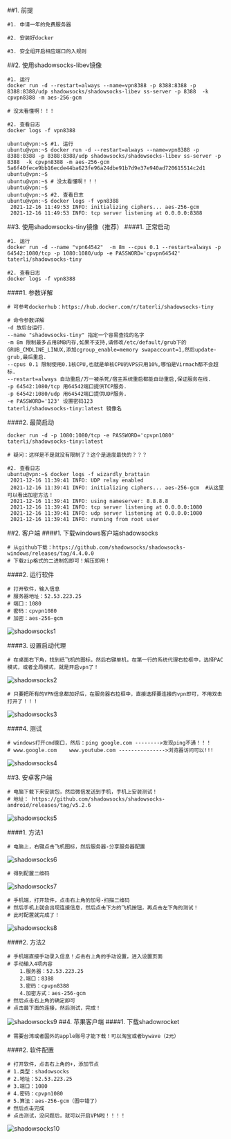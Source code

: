##1. 前提
```shell
#1. 申请一年的免费服务器

#2. 安装好docker

#3. 安全组开启相应端口的入规则
```
##2. 使用shadowsocks-libev镜像
```shell
#1. 运行
docker run -d --restart=always --name=vpn8388 -p 8388:8388 -p 8388:8388/udp shadowsocks/shadowsocks-libev ss-server -p 8388  -k cpvpn8388 -m aes-256-gcm

# 没太看懂啊！！！

#2. 查看日志
docker logs -f vpn8388
```
```shell
ubuntu@vpn:~$ #1. 运行
ubuntu@vpn:~$ docker run -d --restart=always --name=vpn8388 -p 8388:8388 -p 8388:8388/udp shadowsocks/shadowsocks-libev ss-server -p 8388  -k cpvpn8388 -m aes-256-gcm
5a6f40fece9bb16ecde44ba623fe96a24dbe91b7d9e37e940ad720615514c2d1
ubuntu@vpn:~$
ubuntu@vpn:~$ # 没太看懂啊！！！
ubuntu@vpn:~$
ubuntu@vpn:~$ #2. 查看日志
ubuntu@vpn:~$ docker logs -f vpn8388
 2021-12-16 11:49:53 INFO: initializing ciphers... aes-256-gcm
 2021-12-16 11:49:53 INFO: tcp server listening at 0.0.0.0:8388
 ```
##3. 使用shadowsocks-tiny镜像（推荐）
####1. 正常启动
```shell
#1. 运行
docker run -d --name "vpn64542"  -m 8m --cpus 0.1 --restart=always -p 64542:1080/tcp -p 1080:1080/udp -e PASSWORD='cpvpn64542' taterli/shadowsocks-tiny

#2. 查看日志
docker logs -f vpn8388
```
####1. 参数详解
```shell
# 可参考dockerhub：https://hub.docker.com/r/taterli/shadowsocks-tiny

# 命令参数详解
-d 放后台运行.
--name "shadowsocks-tiny" 指定一个容易查找的名字
-m 8m 限制最多占用8MB内存,如果不支持,请修改/etc/default/grub下的GRUB_CMDLINE_LINUX,添加cgroup_enable=memory swapaccount=1,然后update-grub,最后重启.
--cpus 0.1 限制使用0.1核CPU,也就是单核CPU的VPS只用10%,哪怕是Virmach都不会超标.
--restart=always 自动重启/万一被杀死/宿主系统重启都能自动重启,保证服务在线.
-p 64542:1080/tcp 用64542端口提供TCP服务.
-p 64542:1080/udp 用64542端口提供UDP服务.
-e PASSWORD='123' 设置密码123
taterli/shadowsocks-tiny:latest 镜像名
```


####2. 最简启动
```shell
docker run -d -p 1080:1080/tcp -e PASSWORD='cpvpn1080' taterli/shadowsocks-tiny:latest

# 疑问：这样是不是就没有限制了？这个是速度最快的？？？

#2. 查看日志
ubuntu@vpn:~$ docker logs -f wizardly_brattain
 2021-12-16 11:39:41 INFO: UDP relay enabled
 2021-12-16 11:39:41 INFO: initializing ciphers... aes-256-gcm  #从这里可以看出加密方法！
 2021-12-16 11:39:41 INFO: using nameserver: 8.8.8.8
 2021-12-16 11:39:41 INFO: tcp server listening at 0.0.0.0:1080
 2021-12-16 11:39:41 INFO: udp server listening at 0.0.0.0:1080
 2021-12-16 11:39:41 INFO: running from root user
```
##2. 客户端
####1. 下载windows客户端shadowsocks
```shell
# 从github下载：https://github.com/shadowsocks/shadowsocks-windows/releases/tag/4.4.0.0
# 下载zip格式的二进制包即可！解压即用！
```
####2. 运行软件
```shell
# 打开软件，输入信息
# 服务器地址：52.53.223.25
# 端口：1080
# 密码：cpvpn1080
# 加密：aes-256-gcm
```
![shadowsocks1](../../../assets/images/shadowsocks1.png)

####3. 设置启动代理
```shell
# 在桌面右下角，找到纸飞机的图标，然后右键单机，在第一行的系统代理右拉框中，选择PAC模式，或者全局模式，就是开启vpn了！
```
![shadowsocks2](../../../assets/images/shadowsocks2.png)

```shell
# 只要把所有的VPN信息都加好后，在服务器右拉框中，直接选择要连接的vpn即可，不用双击打开了！！！
```
![shadowsocks3](../../../assets/images/shadowsocks3.png)

####4. 测试
```shell
# windows打开cmd窗口，然后：ping google.com -------->发现ping不通！！！
# www.google.com    www.youtube.com --------------->浏览器访问可以!!!
```
![shadowsocks4](../../../assets/images/shadowsocks4.png)

##3. 安卓客户端
```shell
# 电脑下载下来安装包，然后微信发送到手机，手机上安装测试！
# 地址： https://github.com/shadowsocks/shadowsocks-android/releases/tag/v5.2.6
```
![shadowsocks5](../../../assets/images/shadowsocks5.png)

####1. 方法1
```shell
# 电脑上，右键点击飞机图标，然后服务器-分享服务器配置
```
![shadowsocks6](../../../assets/images/shadowsocks6.png)

```shell
# 得到配置二维码
```
![shadowsocks7](../../../assets/images/shadowsocks7.png)

```shell
# 手机端，打开软件，点击右上角的加号-扫描二维码
# 然后手机上就会出现连接信息，然后点击下方的飞机按钮，再点击左下角的测试！
# 此时配置就完成了！
```
![shadowsocks8](../../../assets/images/shadowsocks8.png)

####2. 方法2
```shell
# 手机端直接手动录入信息！点击右上角的手动设置，进入设置页面
# 手动输入4项内容
    1.服务器：52.53.223.25
    2.端口：8388
    3.密码：cpvpn8388
    4.加密方式：aes-256-gcm
# 然后点击右上角的确定即可
# 点击最下面的连接，然后测试，完成！
```
![shadowsocks9](../../../assets/images/shadowsocks9.png)
##4. 苹果客户端
####1. 下载shadowrocket
```shell
# 需要台湾或者国外的apple账号才能下载！可以淘宝或者bywave（2元）
```
####2. 软件配置
```shell
# 打开软件，点击右上角的+，添加节点
# 1.类型：shadowsocks
# 2.地址：52.53.223.25
# 3.端口：1080
# 4.密码：cpvpn1080
# 5.算法：aes-256-gcm（图中错了）
# 然后点击完成
# 点击测试，没问题后，就可以开启VPN啦！！！！
```
![shadowsocks10](../../../assets/images/shadowsocks10.png)